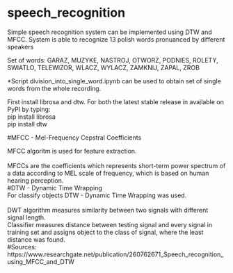 # speech_recognition
Simple speech recognition system can be implemented using DTW and MFCC. System is able to recognize 13 polish words pronuanced by different speakers

Set of words:
GARAZ, MUZYKE, NASTROJ, OTWORZ, PODNIES, ROLETY, SWIATLO, TELEWIZOR, WLACZ, WYLACZ, ZAMKNIJ, ZAPAL, ZROB

*Script division_into_single_word.ipynb can be used to obtain set of single words from the whole recording. 


First install librosa and dtw. For both the latest stable release in available on PyPI by typing: <br />
  pip install librosa <br />
  pip install dtw  <br />
  
  
 
#MFCC - Mel-Frequency Cepstral Coefficients
<br>
<div>MFCC algoritm is used for feature extraction.</div>
<br>
<div>MFCCs are the coefficients which represents short-term power spectrum of a data according to MEL scale of frequency,  
which is based on human hearing perception.</div>
#DTW - Dynamic Time Wrapping
<br>
<div>For classify objects DTW - Dynamic Time Wrapping was used.</div>
<br>
<div>DWT algorithm measures similarity between two signals with different signal length.<div>
<div>Classifier measures distance between testing signal and every signal in training set and assigns object to the class of signal, where the least distance was found.</div>
#Sources:
https://www.researchgate.net/publication/260762671_Speech_recognition_using_MFCC_and_DTW

